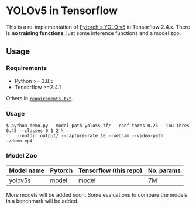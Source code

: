 YOLOv5 in Tensorflow
=====

This is a re-implementation of [Pytorch's YOLO v5](https://github.com/ultralytics/yolov5) in Tensorflow 2.4.x.
There is **no training functions**, just some inference functions and a model zoo.

## Usage

### Requirements

* Python >= 3.8.5
* Tensorflow >=2.4.1

Others in [`requirements.txt`](./requirements.txt).

### Usage

```
$ python demo.py --model-path yolo5s-tf/ --conf-thres 0.25 --iou-thres 0.45 --classes 0 1 2 \
    --outdir output/ --capture-rate 10 --webcam --video-path ./demo.mp4
```

### Model Zoo

| Model name | Pytorch | Tensorflow (this repo) | No. params |
| --- | --- | --- | --- |
| yolov5s | [model](https://github.com/ultralytics/yolov5/releases/download/v5.0/yolov5s.pt) | [model](https://drive.google.com/file/d/1AYEwzkwe8g5MQdMONvcAw66to8q8ghgW/view?usp=sharing)| 7M |

More models will be added soon.
Some evaluations to compare the models in a benchmark will be added.